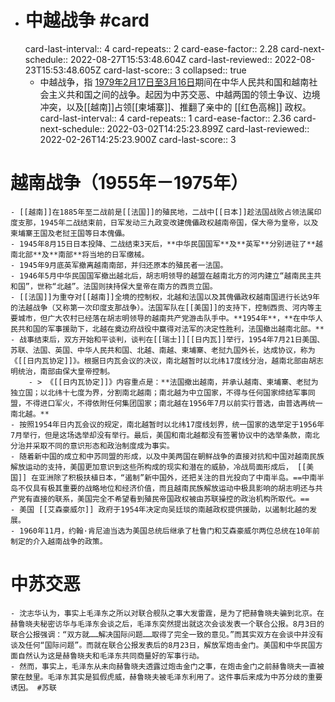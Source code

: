- # 中越战争 #card
  card-last-interval:: 4
  card-repeats:: 2
  card-ease-factor:: 2.28
  card-next-schedule:: 2022-08-27T15:53:48.604Z
  card-last-reviewed:: 2022-08-23T15:53:48.605Z
  card-last-score:: 3
  collapsed:: true
	- 中越战争，指 <ins> 1979年2月17日至3月16日</ins>期间在中华人民共和国和越南社会主义共和国之间的战争。起因为中苏交恶、中越两国的领土争议、边境冲突，以及[[越南]]占领[[柬埔寨]]、推翻了亲中的 [[红色高棉]] 政权。
	  card-last-interval:: 4
	  card-repeats:: 1
	  card-ease-factor:: 2.36
	  card-next-schedule:: 2022-03-02T14:25:23.899Z
	  card-last-reviewed:: 2022-02-26T14:25:23.900Z
	  card-last-score:: 3
# 越南战争（1955年－1975年）
	- [[越南]]在1885年至二战前是[[法国]]的殖民地，二战中[[日本]]趁法国战败占领法属印度支那，1945年二战结束前，日军发动三九政变改建傀儡政权越南帝国，保大帝为皇帝，以及柬埔寨王国及老挝王国等日本傀儡。
	- 1945年8月15日日本投降、二战结束3天后，**中华民国国军**及**英军**分别进驻了**越南北部**及**南部**将当地的日军缴械。
	- 1945年9月底英军撤离越南南部，并归还原本的殖民者一法国。
	- 1946年5月中华民国国军撤出越北后，胡志明领导的越盟在越南北方的河内建立“越南民主共和国”，世称“北越”。法国则挟持保大皇帝在南方的西贡立国。
	- [[法国]]为重夺对[[越南]]全境的控制权，北越和法国以及其傀儡政权越南国进行长达9年的法越战争（又称第一次印度支那战争）。法国军队在[[美国]]的支持下，控制西贡、河内等主要城市，但广大农村已经落在胡志明领导的越南共产党游击队手中。**1954年**，**在中华人民共和国的军事援助下，北越在奠边府战役中赢得对法军的决定性胜利，法国撤出越南北部。**
	- 战事结束后，双方开始和平谈判，谈判在[[瑞士]][[日内瓦]]举行，1954年7月21日美国、苏联、法国、英国、中华人民共和国、北越、南越、柬埔寨、老挝九国外长，达成协议，称为《[[日内瓦协定]]》。根据日内瓦会议的决议，南北越暂时以北纬17度线分治，越南北部由胡志明统治，南部由保大皇帝控制。
		- > 《[[日内瓦协定]]》内容重点是：**法国撤出越南，并承认越南、柬埔寨、老挝为独立国；以北纬十七度为界，分割南北越南；南北越为中立国家，不得与任何国家缔结军事同盟，不得进口军火，不得依附任何集团国家；南北越在1956年7月以前实行普选，由普选再统一南北越。**
	- 按照1954年日内瓦会议的规定，南北越暂时以北纬17度线划界，统一国家的选举定于1956年7月举行，但是这场选举却没有举行。最后，美国和南北越都没有签署协议中的选举条款，南北分治并采取不同的意识形态和政治制度成为事实。
	- 随着新中国的成立和中苏同盟的形成，以及中美两国在朝鲜战争的直接对抗和中国对越南民族解放运动的支持，美国更加意识到这些所构成的现实和潜在的威胁，冷战局面形成后， [[美国]] 在亚洲除了积极扶植日本，“遏制”新中国外，还把关注的目光投向了中南半岛。==中南半岛不仅具有极其重要的战略地位和经济价值，而且越南民族解放运动中极具影响的胡志明还与共产党有直接的联系，美国完全不希望看到殖民帝国政权被由苏联操控的政治机构所取代。==
	- 美国 [[艾森豪威尔]] 政府于1954年决定向吴廷琰的南越政权提供援助，以遏制北越的发展。
	- 1960年11月，约翰·肯尼迪当选为美国总统后继承了杜鲁门和艾森豪威尔两位总统在10年前制定的介入越南战争的政策。
# 中苏交恶
	- 沈志华认为，事实上毛泽东之所以对联合舰队之事大发雷霆，是为了把赫鲁晓夫骗到北京。在赫鲁晓夫秘密访华与毛泽东会谈之后，毛泽东突然提出就这次会谈发表一个联合公报。8月3日的联合公报强调：“双方就……解决国际问题……取得了完全一致的意见。”而其实双方在会谈中并没有谈及任何“国际问题”。而就在联合公报发表后的8月23日，解放军炮击金门。美国和中华民国方面自然认为这是赫鲁晓夫和毛泽东共同商量好的军事行动。
	- 然而，事实上，毛泽东从未向赫鲁晓夫透露过炮击金门之事，在炮击金门之前赫鲁晓夫一直被蒙在鼓里。毛泽东其实是狐假虎威，赫鲁晓夫被毛泽东利用了。这件事后来成为中苏分歧的重要诱因。 #苏联
